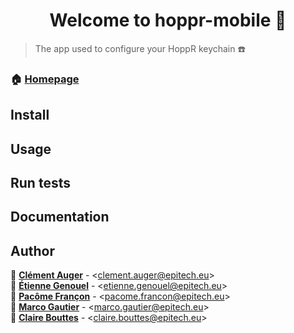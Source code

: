 <h1 align="center">Welcome to hoppr-mobile 👋</h1>
<p>
</p>

> The app used to configure your HoppR keychain :phone:

### 🏠 [Homepage](https://github.com/hoppr-eip/hoppr-mobile)

## Install



## Usage



## Run tests



## Documentation



## Author

👤 **[Clément Auger](https://github.com/AUGERClement)** - \<clement.auger@epitech.eu\><br>
👤 **[Étienne Genouel](https://github.com/Raykuzu)** - \<etienne.genouel@epitech.eu\><br>
👤 **[Pacôme Françon](https://github.com/pacome35220)** - \<pacome.francon@epitech.eu\><br>
👤 **[Marco Gautier](https://github.com/Marco-Gautier)** - \<marco.gautier@epitech.eu\><br>
👤 **[Claire Bouttes](https://github.com/ClaXXX)** - \<claire.bouttes@epitech.eu\><br>
